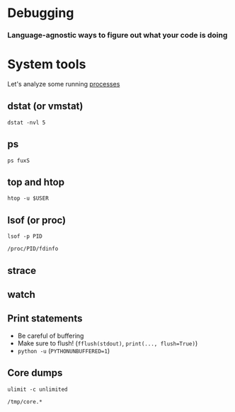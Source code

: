 # Debugging

### Language-agnostic ways to figure out what your code is doing



# System tools

Let's analyze some running [processes](examples)


## dstat (or vmstat)

`dstat -nvl 5`


## ps

`ps fuxS`


## top and htop

`htop -u $USER`


## lsof (or proc)

`lsof -p PID`

`/proc/PID/fdinfo`


## strace


## watch



## Print statements

- Be careful of buffering
- Make sure to flush! (`fflush(stdout)`, `print(..., flush=True)`)
- `python -u` (`PYTHONUNBUFFERED=1`)



## Core dumps

`ulimit -c unlimited`

`/tmp/core.*`

